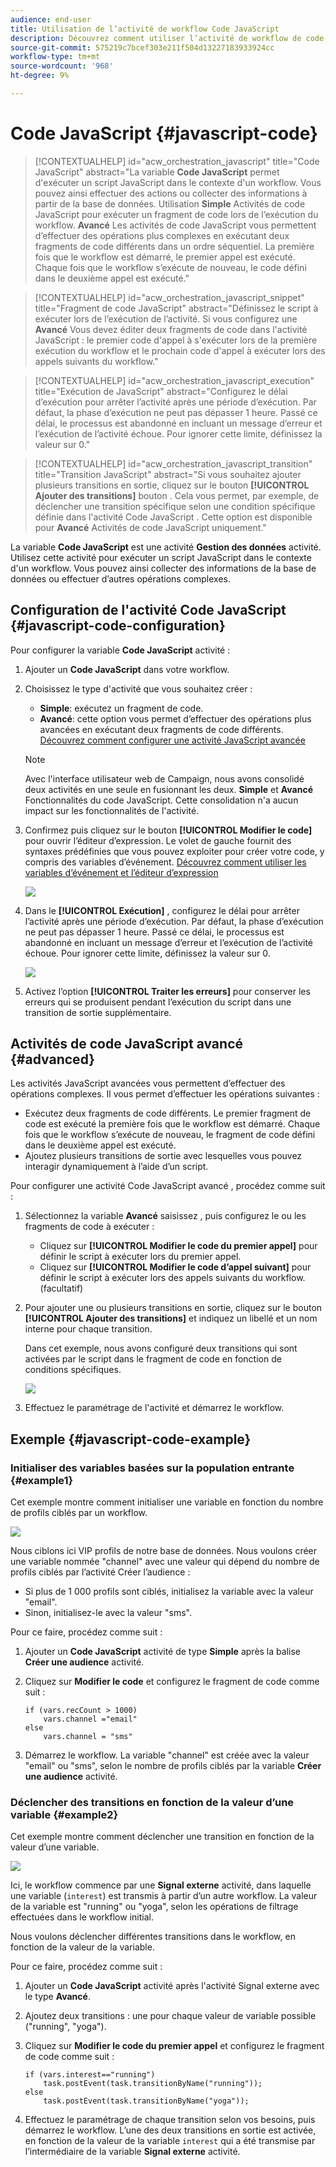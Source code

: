 ```yaml
---
audience: end-user
title: Utilisation de l’activité de workflow Code JavaScript
description: Découvrez comment utiliser l’activité de workflow de code JavaScript
source-git-commit: 575219c7bcef303e211f504d13227183933924cc
workflow-type: tm+mt
source-wordcount: '968'
ht-degree: 9%

---
```


# Code JavaScript {#javascript-code}

>[!CONTEXTUALHELP]
>id="acw_orchestration_javascript"
>title="Code JavaScript"
>abstract="La variable **Code JavaScript** permet d&#39;exécuter un script JavaScript dans le contexte d&#39;un workflow. Vous pouvez ainsi effectuer des actions ou collecter des informations à partir de la base de données. Utilisation **Simple** Activités de code JavaScript pour exécuter un fragment de code lors de l’exécution du workflow. **Avancé** Les activités de code JavaScript vous permettent d’effectuer des opérations plus complexes en exécutant deux fragments de code différents dans un ordre séquentiel. La première fois que le workflow est démarré, le premier appel est exécuté. Chaque fois que le workflow s’exécute de nouveau, le code défini dans le deuxième appel est exécuté."

>[!CONTEXTUALHELP]
>id="acw_orchestration_javascript_snippet"
>title="Fragment de code JavaScript"
>abstract="Définissez le script à exécuter lors de l’exécution de l’activité. Si vous configurez une **Avancé** Vous devez éditer deux fragments de code dans l&#39;activité JavaScript : le premier code d&#39;appel à s&#39;exécuter lors de la première exécution du workflow et le prochain code d&#39;appel à exécuter lors des appels suivants du workflow."

>[!CONTEXTUALHELP]
>id="acw_orchestration_javascript_execution"
>title="Exécution de JavaScript"
>abstract="Configurez le délai d’exécution pour arrêter l’activité après une période d’exécution. Par défaut, la phase d’exécution ne peut pas dépasser 1 heure. Passé ce délai, le processus est abandonné en incluant un message d’erreur et l’exécution de l’activité échoue. Pour ignorer cette limite, définissez la valeur sur 0."

>[!CONTEXTUALHELP]
>id="acw_orchestration_javascript_transition"
>title="Transition JavaScript"
>abstract="Si vous souhaitez ajouter plusieurs transitions en sortie, cliquez sur le bouton **[!UICONTROL Ajouter des transitions]** bouton . Cela vous permet, par exemple, de déclencher une transition spécifique selon une condition spécifique définie dans l&#39;activité Code JavaScript . Cette option est disponible pour **Avancé** Activités de code JavaScript uniquement."

La variable **Code JavaScript** est une activité **Gestion des données** activité. Utilisez cette activité pour exécuter un script JavaScript dans le contexte d&#39;un workflow. Vous pouvez ainsi collecter des informations de la base de données ou effectuer d’autres opérations complexes.

## Configuration de l&#39;activité Code JavaScript {#javascript-code-configuration}

Pour configurer la variable **Code JavaScript** activité :

1. Ajouter un **Code JavaScript** dans votre workflow.

1. Choisissez le type d&#39;activité que vous souhaitez créer :

   * **Simple**: exécutez un fragment de code.
   * **Avancé**: cette option vous permet d’effectuer des opérations plus avancées en exécutant deux fragments de code différents. [Découvrez comment configurer une activité JavaScript avancée](#advanced)

   >[!NOTE]
   >
   >Avec l&#39;interface utilisateur web de Campaign, nous avons consolidé deux activités en une seule en fusionnant les deux. **Simple** et **Avancé** Fonctionnalités du code JavaScript. Cette consolidation n&#39;a aucun impact sur les fonctionnalités de l&#39;activité.

1. Confirmez puis cliquez sur le bouton **[!UICONTROL Modifier le code]** pour ouvrir l’éditeur d’expression. Le volet de gauche fournit des syntaxes prédéfinies que vous pouvez exploiter pour créer votre code, y compris des variables d’événement. [Découvrez comment utiliser les variables d’événement et l’éditeur d’expression](../event-variables.md)

   ![](../assets/javascript-editor.png)

1. Dans le **[!UICONTROL Exécution]** , configurez le délai pour arrêter l’activité après une période d’exécution. Par défaut, la phase d’exécution ne peut pas dépasser 1 heure. Passé ce délai, le processus est abandonné en incluant un message d’erreur et l’exécution de l’activité échoue. Pour ignorer cette limite, définissez la valeur sur 0.

   ![](../assets/javascript-config.png)

1. Activez l’option **[!UICONTROL Traiter les erreurs]** pour conserver les erreurs qui se produisent pendant l’exécution du script dans une transition de sortie supplémentaire.

## Activités de code JavaScript avancé {#advanced}

Les activités JavaScript avancées vous permettent d’effectuer des opérations complexes. Il vous permet d’effectuer les opérations suivantes :

* Exécutez deux fragments de code différents. Le premier fragment de code est exécuté la première fois que le workflow est démarré. Chaque fois que le workflow s’exécute de nouveau, le fragment de code défini dans le deuxième appel est exécuté.
* Ajoutez plusieurs transitions de sortie avec lesquelles vous pouvez interagir dynamiquement à l’aide d’un script.

Pour configurer une activité Code JavaScript avancé , procédez comme suit :

1. Sélectionnez la variable **Avancé** saisissez , puis configurez le ou les fragments de code à exécuter :

   * Cliquez sur **[!UICONTROL Modifier le code du premier appel]** pour définir le script à exécuter lors du premier appel.
   * Cliquez sur **[!UICONTROL Modifier le code d’appel suivant]** pour définir le script à exécuter lors des appels suivants du workflow. (facultatif)

1. Pour ajouter une ou plusieurs transitions en sortie, cliquez sur le bouton **[!UICONTROL Ajouter des transitions]** et indiquez un libellé et un nom interne pour chaque transition.

   Dans cet exemple, nous avons configuré deux transitions qui sont activées par le script dans le fragment de code en fonction de conditions spécifiques.

   ![](../assets/javascript-transitions.png)

1. Effectuez le paramétrage de l&#39;activité et démarrez le workflow.

## Exemple {#javascript-code-example}

### Initialiser des variables basées sur la population entrante {#example1}

Cet exemple montre comment initialiser une variable en fonction du nombre de profils ciblés par un workflow.

![](../assets/javascript-example1.png)

Nous ciblons ici VIP profils de notre base de données. Nous voulons créer une variable nommée &quot;channel&quot; avec une valeur qui dépend du nombre de profils ciblés par l’activité Créer l’audience :

* Si plus de 1 000 profils sont ciblés, initialisez la variable avec la valeur &quot;email&quot;.
* Sinon, initialisez-le avec la valeur &quot;sms&quot;.

Pour ce faire, procédez comme suit :

1. Ajouter un **Code JavaScript** activité de type **Simple** après la balise **Créer une audience** activité.

1. Cliquez sur **Modifier le code** et configurez le fragment de code comme suit :

   ```
   if (vars.recCount > 1000)
       vars.channel ="email"
   else
       vars.channel = "sms"
   ```

1. Démarrez le workflow. La variable &quot;channel&quot; est créée avec la valeur &quot;email&quot; ou &quot;sms&quot;, selon le nombre de profils ciblés par la variable **Créer une audience** activité.

### Déclencher des transitions en fonction de la valeur d’une variable {#example2}

Cet exemple montre comment déclencher une transition en fonction de la valeur d’une variable.

![](../assets/javascript-example2-transitions.png)

Ici, le workflow commence par une **Signal externe** activité, dans laquelle une variable (`interest`) est transmis à partir d’un autre workflow. La valeur de la variable est &quot;running&quot; ou &quot;yoga&quot;, selon les opérations de filtrage effectuées dans le workflow initial.

Nous voulons déclencher différentes transitions dans le workflow, en fonction de la valeur de la variable.

Pour ce faire, procédez comme suit :

1. Ajouter un **Code JavaScript** activité après l&#39;activité Signal externe avec le type **Avancé**.

1. Ajoutez deux transitions : une pour chaque valeur de variable possible (&quot;running&quot;, &quot;yoga&quot;).

1. Cliquez sur **Modifier le code du premier appel** et configurez le fragment de code comme suit :

   ```
   if (vars.interest=="running")
       task.postEvent(task.transitionByName("running"));
   else
       task.postEvent(task.transitionByName("yoga"));
   ```

1. Effectuez le paramétrage de chaque transition selon vos besoins, puis démarrez le workflow. L’une des deux transitions en sortie est activée, en fonction de la valeur de la variable `interest` qui a été transmise par l’intermédiaire de la variable **Signal externe** activité.
